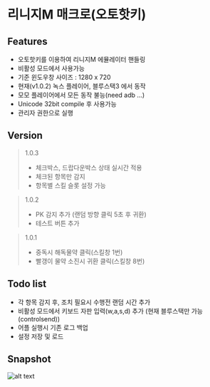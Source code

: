 리니지M 매크로(오토핫키)
=============

Features
-------------
* 오토핫키를 이용하여 리니지M 에뮬레이터 핸들링
* 비활성 모드에서 사용가능
* 기준 윈도우창 사이즈 : 1280 x 720
* 현재(v1.0.2) 녹스 플레이어, 블루스택3 에서 동작
* 모모 플레이어에서 모든 동작 불능(need adb ...)
* Unicode 32bit compile 후 사용가능
* 관리자 권한으로 실행

Version
-------------
> 1.0.3
> * 체크박스, 드랍다운박스 상태 실시간 적용
> * 체크된 항목만 감지
> * 항목별 스킬 슬롯 설정 가능

> 1.0.2
> * PK 감지 추가 (랜덤 방향 클릭 5초 후 귀환)
> * 테스트 버튼 추가
  
> 1.0.1
> * 중독시 해독물약 클릭(스킬창 1번)
> * 빨갱이 물약 소진시 귀환 클릭(스킬창 8번)

Todo list
-------------
* 각 항목 감지 후, 조치 필요시 수행전 랜덤 시간 추가
* 비활성 모드에서 키보드 자판 입력(w,a,s,d) 추가 (현재 블루스택만 가능(controlsend))
* 어플 실행시 기존 로그 백업
* 설정 저장 및 로드

Snapshot
-------------
![alt text](https://raw.githubusercontent.com/stevefordev/linm_autohotkey/master/linm.png)
